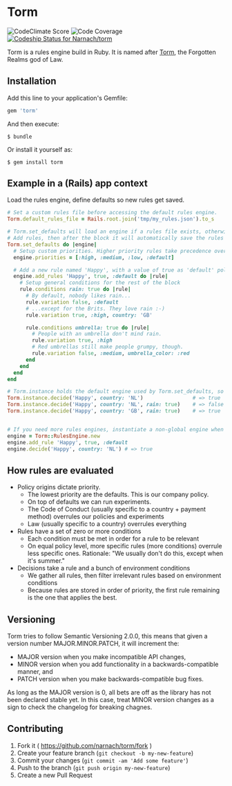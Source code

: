 # Torm

![CodeClimate Score]( https://codeclimate.com/repos/5450f148e30ba0588901cf3e/badges/29e37e62425a2442acb2/gpa.svg )
![Code Coverage]( https://codeclimate.com/repos/5450f148e30ba0588901cf3e/badges/29e37e62425a2442acb2/coverage.svg )
[![Codeship Status for Narnach/torm](https://www.codeship.io/projects/e8e50340-41a1-0132-b130-460890c716b2/status)](https://www.codeship.io/projects/44218)

Torm is a rules engine build in Ruby. It is named after [Torm](http://forgottenrealms.wikia.com/wiki/Torm), the Forgotten Realms god of Law.

## Installation

Add this line to your application's Gemfile:

```ruby
gem 'torm'
```

And then execute:

    $ bundle

Or install it yourself as:

    $ gem install torm

## Example in a (Rails) app context

Load the rules engine, define defaults so new rules get saved.

```ruby
# Set a custom rules file before accessing the default rules engine.
Torm.default_rules_file = Rails.root.join('tmp/my_rules.json').to_s

# Torm.set_defaults will load an engine if a rules file exists, otherwise you get an empty engine.
# Add rules, then after the block it will automatically save the rules file when new rules were changed.
Torm.set_defaults do |engine|
  # Setup custom priorities. Higher priority rules take precedence over lower ones.
  engine.priorities = [:high, :medium, :low, :default]

  # Add a new rule named 'Happy', with a value of true as 'default' policy
  engine.add_rules 'Happy', true, :default do |rule|
    # Setup general conditions for the rest of the block
    rule.conditions rain: true do |rule|
      # By default, nobody likes rain...
      rule.variation false, :default
      # ...except for the Brits. They love rain :-)
      rule.variation true, :high, country: 'GB'

      rule.conditions umbrella: true do |rule|
        # People with an umbrella don't mind rain.
        rule.variation true, :high
        # Red umbrellas still make people grumpy, though.
        rule.variation false, :medium, umbrella_color: :red
      end
    end
  end
end

# Torm.instance holds the default engine used by Torm.set_defaults, so we can use it for making decisions.
Torm.instance.decide('Happy', country: 'NL')                # => true
Torm.instance.decide('Happy', country: 'NL', rain: true)    # => false
Torm.instance.decide('Happy', country: 'GB', rain: true)    # => true


# If you need more rules engines, instantiate a non-global engine when you need one.
engine = Torm::RulesEngine.new
engine.add_rule 'Happy', true, :default
engine.decide('Happy', country: 'NL') # => true
```

## How rules are evaluated

* Policy origins dictate priority.
  * The lowest priority are the defaults. This is our company policy.
  * On top of defaults we can run experiments.
  * The Code of Conduct (usually specific to a country + payment method) overrules our policies and experiments
  * Law (usually specific to a country) overrules everything
* Rules have a set of zero or more conditions
  * Each condition must be met in order for a rule to be relevant
  * On equal policy level, more specific rules (more conditions) overrule less specific ones. Rationale: "We usually don't do this, except when it's summer."
* Decisions take a rule and a bunch of environment conditions
  * We gather all rules, then filter irrelevant rules based on environment conditions
  * Because rules are stored in order of priority, the first rule remaining is the one that applies the best.

## Versioning

Torm tries to follow Semantic Versioning 2.0.0, this means that given a version number MAJOR.MINOR.PATCH, it will increment the:

* MAJOR version when you make incompatible API changes,
* MINOR version when you add functionality in a backwards-compatible manner, and
* PATCH version when you make backwards-compatible bug fixes.

As long as the MAJOR version is 0, all bets are off as the library has not been declared stable yet.
In this case, treat MINOR version changes as a sign to check the changelog for breaking chagnes.

## Contributing

1. Fork it ( https://github.com/narnach/torm/fork )
2. Create your feature branch (`git checkout -b my-new-feature`)
3. Commit your changes (`git commit -am 'Add some feature'`)
4. Push to the branch (`git push origin my-new-feature`)
5. Create a new Pull Request
